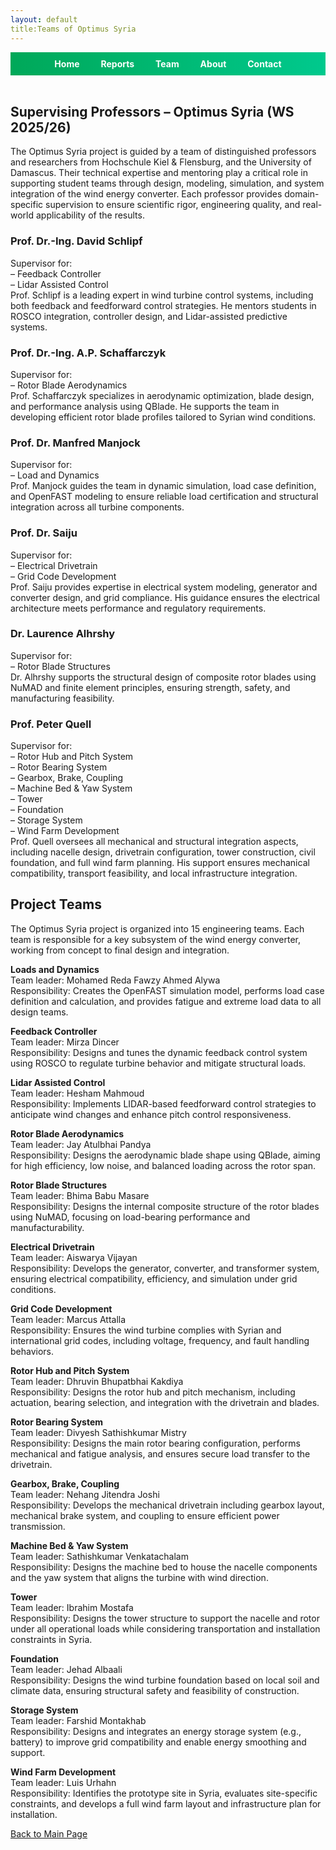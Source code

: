 ```yaml
---
layout: default
title:Teams of Optimus Syria
---
```


<link rel="stylesheet" href="assets/style.css">

<!-- Top Navigation -->
<div style="text-align:center; background:linear-gradient(90deg, #00a859, #00c98d); padding:10px;">
  <a href="index.html" style="color:white; margin:0 15px; font-weight:bold; text-decoration:none;">Home</a>
  <a href="week1.html" style="color:white; margin:0 15px; font-weight:bold; text-decoration:none;">Reports</a>
  <a href="team.html" style="color:white; margin:0 15px; font-weight:bold; text-decoration:none;">Team</a>
  <a href="about.html" style="color:white; margin:0 15px; font-weight:bold; text-decoration:none;">About</a>
  <a href="contact.html" style="color:white; margin:0 15px; font-weight:bold; text-decoration:none;">Contact</a>
</div>

<br>
<h2>Supervising Professors – Optimus Syria (WS 2025/26)</h2>

<p>
The Optimus Syria project is guided by a team of distinguished professors and researchers from Hochschule Kiel & Flensburg, and the University of Damascus. Their technical expertise and mentoring play a critical role in supporting student teams through design, modeling, simulation, and system integration of the wind energy converter. Each professor provides domain-specific supervision to ensure scientific rigor, engineering quality, and real-world applicability of the results.
</p>

<h3>Prof. Dr.-Ing. David Schlipf</h3>
<p>
Supervisor for:<br>
– Feedback Controller<br>
– Lidar Assisted Control<br>
Prof. Schlipf is a leading expert in wind turbine control systems, including both feedback and feedforward control strategies. He mentors students in ROSCO integration, controller design, and Lidar-assisted predictive systems.
</p>

<h3>Prof. Dr.-Ing. A.P. Schaffarczyk</h3>
<p>
Supervisor for:<br>
– Rotor Blade Aerodynamics<br>
Prof. Schaffarczyk specializes in aerodynamic optimization, blade design, and performance analysis using QBlade. He supports the team in developing efficient rotor blade profiles tailored to Syrian wind conditions.
</p>

<h3>Prof. Dr. Manfred Manjock</h3>
<p>
Supervisor for:<br>
– Load and Dynamics<br>
Prof. Manjock guides the team in dynamic simulation, load case definition, and OpenFAST modeling to ensure reliable load certification and structural integration across all turbine components.
</p>

<h3>Prof. Dr. Saiju</h3>
<p>
Supervisor for:<br>
– Electrical Drivetrain<br>
– Grid Code Development<br>
Prof. Saiju provides expertise in electrical system modeling, generator and converter design, and grid compliance. His guidance ensures the electrical architecture meets performance and regulatory requirements.
</p>

<h3>Dr. Laurence Alhrshy</h3>
<p>
Supervisor for:<br>
– Rotor Blade Structures<br>
Dr. Alhrshy supports the structural design of composite rotor blades using NuMAD and finite element principles, ensuring strength, safety, and manufacturing feasibility.
</p>

<h3>Prof. Peter Quell</h3>
<p>
Supervisor for:<br>
– Rotor Hub and Pitch System<br>
– Rotor Bearing System<br>
– Gearbox, Brake, Coupling<br>
– Machine Bed & Yaw System<br>
– Tower<br>
– Foundation<br>
– Storage System<br>
– Wind Farm Development<br>
Prof. Quell oversees all mechanical and structural integration aspects, including nacelle design, drivetrain configuration, tower construction, civil foundation, and full wind farm planning. His support ensures mechanical compatibility, transport feasibility, and local infrastructure integration.
</p>


<h2>Project Teams</h2>

<p>
The Optimus Syria project is organized into 15 engineering teams. Each team is responsible for a key subsystem of the wind energy converter, working from concept to final design and integration.
</p>

<p><b>Loads and Dynamics</b><br>
Team leader: Mohamed Reda Fawzy Ahmed Alywa<br>
Responsibility: Creates the OpenFAST simulation model, performs load case definition and calculation, and provides fatigue and extreme load data to all design teams.</p>

<p><b>Feedback Controller</b><br>
Team leader: Mirza Dincer<br>
Responsibility: Designs and tunes the dynamic feedback control system using ROSCO to regulate turbine behavior and mitigate structural loads.</p>

<p><b>Lidar Assisted Control</b><br>
Team leader: Hesham Mahmoud<br>
Responsibility: Implements LIDAR-based feedforward control strategies to anticipate wind changes and enhance pitch control responsiveness.</p>

<p><b>Rotor Blade Aerodynamics</b><br>
Team leader: Jay Atulbhai Pandya<br>
Responsibility: Designs the aerodynamic blade shape using QBlade, aiming for high efficiency, low noise, and balanced loading across the rotor span.</p>

<p><b>Rotor Blade Structures</b><br>
Team leader: Bhima Babu Masare<br>
Responsibility: Designs the internal composite structure of the rotor blades using NuMAD, focusing on load-bearing performance and manufacturability.</p>

<p><b>Electrical Drivetrain</b><br>
Team leader: Aiswarya Vijayan<br>
Responsibility: Develops the generator, converter, and transformer system, ensuring electrical compatibility, efficiency, and simulation under grid conditions.</p>

<p><b>Grid Code Development</b><br>
Team leader: Marcus Attalla<br>
Responsibility: Ensures the wind turbine complies with Syrian and international grid codes, including voltage, frequency, and fault handling behaviors.</p>

<p><b>Rotor Hub and Pitch System</b><br>
Team leader: Dhruvin Bhupatbhai Kakdiya<br>
Responsibility: Designs the rotor hub and pitch mechanism, including actuation, bearing selection, and integration with the drivetrain and blades.</p>

<p><b>Rotor Bearing System</b><br>
Team leader: Divyesh Sathishkumar Mistry<br>
Responsibility: Designs the main rotor bearing configuration, performs mechanical and fatigue analysis, and ensures secure load transfer to the drivetrain.</p>

<p><b>Gearbox, Brake, Coupling</b><br>
Team leader: Nehang Jitendra Joshi<br>
Responsibility: Develops the mechanical drivetrain including gearbox layout, mechanical brake system, and coupling to ensure efficient power transmission.</p>

<p><b>Machine Bed & Yaw System</b><br>
Team leader: Sathishkumar Venkatachalam<br>
Responsibility: Designs the machine bed to house the nacelle components and the yaw system that aligns the turbine with wind direction.</p>

<p><b>Tower</b><br>
Team leader: Ibrahim Mostafa<br>
Responsibility: Designs the tower structure to support the nacelle and rotor under all operational loads while considering transportation and installation constraints in Syria.</p>

<p><b>Foundation</b><br>
Team leader: Jehad Albaali<br>
Responsibility: Designs the wind turbine foundation based on local soil and climate data, ensuring structural safety and feasibility of construction.</p>

<p><b>Storage System</b><br>
Team leader: Farshid Montakhab<br>
Responsibility: Designs and integrates an energy storage system (e.g., battery) to improve grid compatibility and enable energy smoothing and support.</p>

<p><b>Wind Farm Development</b><br>
Team leader: Luis Urhahn<br>
Responsibility: Identifies the prototype site in Syria, evaluates site-specific constraints, and develops a full wind farm layout and infrastructure plan for installation.</p>



<link rel="stylesheet" href="assets/style.css">

[Back to Main Page](index.md)

<style>
footer { display: none; }
</style>
